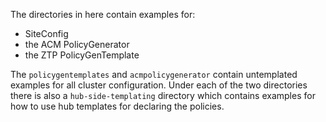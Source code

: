 The directories in here contain examples for:
* SiteConfig
* the ACM PolicyGenerator
* the ZTP PolicyGenTemplate

The ```policygentemplates``` and ```acmpolicygenerator``` contain untemplated examples for all cluster configuration.
Under each of the two directories there is also a ```hub-side-templating``` directory which contains examples for how to use hub templates for declaring the policies.